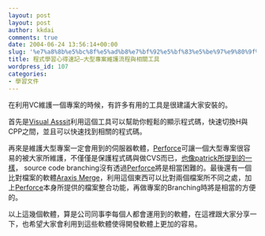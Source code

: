 ```yaml
---
layout: post
layout: post
author: kkdai
comments: true
date: 2004-06-24 13:56:14+00:00
slug: '%e7%a8%8b%e5%bc%8f%e5%ad%b8%e7%bf%92%e5%bf%83%e5%be%97%e9%80%9f%e8%a8%98-%e5%a4%a7%e5%9e%8b%e5%b0%88%e6%a1%88%e7%b6%ad%e8%ad%b7%e6%b5%81%e7%a8%8b%e8%88%87%e7%9b%b8%e9%97%9c%e5%b7%a5%e5%85%b7'
title: 程式學習心得速記—大型專案維護流程與相關工具
wordpress_id: 107
categories:
- 學習文件
---
```


在利用VC維護一個專案的時候，有許多有用的工具是很建議大家安裝的。 

首先是[Visual Asssit](http://www.wholetomato.com/)利用這個工具可以幫助你輕鬆的顯示程式碼，快速切換H與CPP之間，並且可以快速找到相關的程式碼。

再來是維護大型專案一定會用到的伺服器軟體，[Perforce](http://www.perforce.com/)可讓一個大型專案很容易的被大家所維護，不僅僅是保護程式碼與做CVS而已，[也像patrick所提到的一樣](http://baby.homeip.net/patrick/archives/000192.php)， source code branching沒有透過[Perforce](http://www.perforce.com/)將是相當困難的。最後還有一個比對檔案的軟體[Araxis Merge](http://www.araxis.com/)，利用這個東西可以比對兩個檔案所不同之處，加上[Perforce](http://www.perforce.com/)本身所提供的檔案整合功能，再做專案的Branching時將是相當的方便的。

以上這幾個軟體，算是公司同事李每個人都會運用到的軟體，在這裡跟大家分享一下，也希望大家會利用到這些軟體使得開發軟體上更加的容易。
